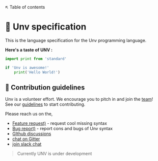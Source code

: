 
↖️ Table of contents

# 📖 Unv specification

This is the language specification for the Unv programming language.

**Here's a taste of UNV :**

```py
import print from 'standard'

if 'Unv is awesome!'
    print('Hello World!')
```


## 🌈 Contribution guidelines
Unv is a volunteer effort. We encourage you to pitch in and join the [team](https://github.com/orgs/UnvLabs/people)!
See our [guidelines](https://github.com/UnvLabs/.github/blob/main/CONTRIBUTING.md#readme) to start contributing.

Please reach us on the,
- [Feature request)](https://github.com/UnvLabs/Unv/issues/new?template=feature_request.md) - request cool missing syntax
- [Bug report)](https://github.com/UnvLabs/Unv/issues/new?template=bug_report.md) - report cons and bugs of Unv syntax
- [GIthub discussions](https://github.com/UnvLabs/Unv/discussions)
- [chat on Gitter](https://gitter.im/unvlang/Spec?utm_source=share-link&utm_medium=link&utm_campaign=share-link)
- [join slack chat](https://unvlabs.slack.com/archives/C02T8AKHBU2)

> Currently UNV is under development
